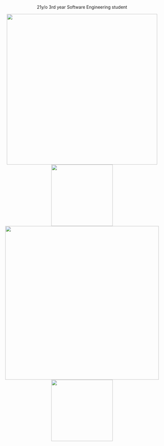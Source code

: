 <div align="center">
  <p>21y/o 3rd year Software Engineering student</p>
  <!-- Waka Time Card -->
  <img align="top" width="490" src="https://github-readme-stats.vercel.app/api/wakatime?username=minosh&layout=compact&theme=tokyonight&hide_border=true&hide=HTML&custom_title=Time%20Spent%20Coding"/>
  <!-- GitHub Stats Card -->  
  <img align="top" height="200" src="https://github-readme-stats.vercel.app/api?username=aminokun&show_icons=true&theme=tokyonight&hide_border=true&include_all_commits=true&rank_icon=github&custom_title=My%20GitHub%20Stats"/>
    <!-- GitHub Top Language Card -->
  <img align="top" width="500" src="https://github-readme-stats.vercel.app/api/top-langs/?username=aminokun&langs_count=6&layout=compact&theme=tokyonight&hide_border=true&hide=HTML&custom_title=Top%20Languages"/>
  <!-- LeetCode Card -->
  <img align="top" height="200" src="https://leetcode.card.workers.dev/aminokun?theme=nord&font=baloo&extension=null"/>
</div>
